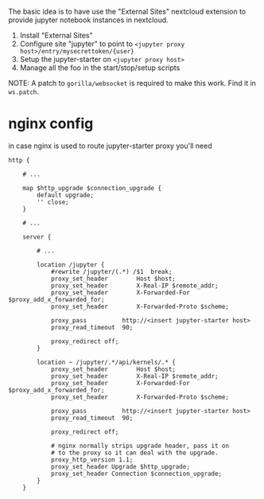
The basic idea is to have use the "External Sites" nextcloud extension
to provide jupyter notebook instances in nextcloud.

1. Install "External Sites"
2. Configure site "jupyter" to point to `<jupyter proxy host>/entry/mysecrettoken/{user}`
3. Setup the jupyter-starter on `<jupyter proxy host>`
4. Manage all the foo in the start/stop/setup scripts


NOTE: A patch to `gorilla/websocket` is required to make this work.
Find it in `ws.patch`.

# nginx config

in case nginx is used to route jupyter-starter proxy you'll need


	http {

		# ...

		map $http_upgrade $connection_upgrade {
			default upgrade;
			'' close;
		}

		# ...

		server {

			# ...

			location /jupyter {
				#rewrite /jupyter/(.*) /$1  break;
				proxy_set_header        Host $host;
				proxy_set_header        X-Real-IP $remote_addr;
				proxy_set_header        X-Forwarded-For $proxy_add_x_forwarded_for;
				proxy_set_header        X-Forwarded-Proto $scheme;

				proxy_pass          http://<insert jupyter-starter host>
				proxy_read_timeout  90;

				proxy_redirect off;
			}

			location ~ /jupyter/.*/api/kernels/.* {
				proxy_set_header        Host $host;
				proxy_set_header        X-Real-IP $remote_addr;
				proxy_set_header        X-Forwarded-For $proxy_add_x_forwarded_for;
				proxy_set_header        X-Forwarded-Proto $scheme;

				proxy_pass          http://<insert jupyter-starter host>
				proxy_read_timeout  90;

				proxy_redirect off;

				# nginx normally strips upgrade header, pass it on
				# to the proxy so it can deal with the upgrade.
				proxy_http_version 1.1;
				proxy_set_header Upgrade $http_upgrade;
				proxy_set_header Connection $connection_upgrade;
			}
		}
